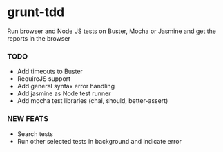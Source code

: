 grunt-tdd
=========

Run browser and Node JS tests on Buster, Mocha or Jasmine and get the reports in the browser

### TODO
- Add timeouts to Buster
- RequireJS support
- Add general syntax error handling
- Add jasmine as Node test runner
- Add mocha test libraries (chai, should, better-assert)

### NEW FEATS
- Search tests
- Run other selected tests in background and indicate error